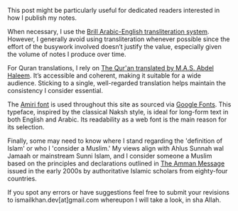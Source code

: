 This post might be particularly useful for dedicated readers interested in how I publish my notes.

When necessary, I use the [Brill Arabic-English transliteration system](https://referenceworks.brillonline.com/pages/help/transliteration-islam). However, I generally avoid using transliteration whenever possible since the effort of the busywork involved doesn’t justify the value, especially given the volume of notes I produce over time.

For Quran translations, I rely on [The Qur'an translated by M.A.S. Abdel Haleem](https://global.oup.com/academic/product/the-qur-an-9780199535958). It’s accessible and coherent, making it suitable for a wide audience. Sticking to a single, well-regarded translation helps maintain the consistency I consider essential.

The [Amiri font](https://www.amirifont.org/) is used throughout this site as sourced via [Google Fonts](https://fonts.google.com/). This typeface, inspired by the classical Naksh style, is ideal for long-form text in both English and Arabic. Its readability as a web font is the main reason for its selection.

Finally, some may need to know where I stand regarding the 'definition of Islam' or who I 'consider a Muslim.' My views align with Ahlus Sunnah wal Jamaah or mainstream Sunni Islam, and I consider someone a Muslim based on the principles and declarations outlined in [The Amman Message](https://ammanmessage.com/the-three-points-of-the-amman-message-v-2/) issued in the early 2000s by authoritative Islamic scholars from eighty-four countries.

If you spot any errors or have suggestions feel free to submit your revisions to ismailkhan.dev[at]gmail.com whereupon I will take a look, in sha Allah.


